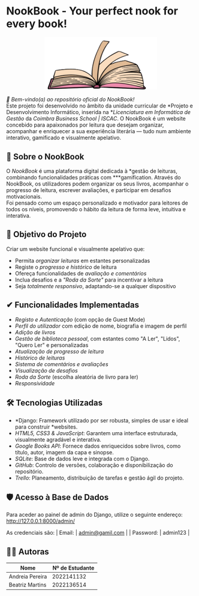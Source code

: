 # NookBook - Your perfect nook for every book!

<p align="center">
  <img src="nookbook/static/imagens/logo2.png" alt="Logótipo NookBook" width="300"/>
</p>

*👋 Bem-vindo(a) ao repositório oficial do NookBook!*  
Este projeto foi desenvolvido no âmbito da unidade curricular de *Projeto e Desenvolvimento Informático, inserida na **Licenciatura em Informática de Gestão* da *Coimbra Business School | ISCAC*.
O NookBook é um website concebido para apaixonados por leitura que desejam organizar, acompanhar e enriquecer a sua experiência literária — tudo num ambiente interativo, gamificado e visualmente apelativo.

## 📖 Sobre o NookBook

O *NookBook* é uma plataforma digital dedicada à *gestão de leituras, combinando funcionalidades práticas com ***gamification. Através do NookBook, os utilizadores podem organizar os seus livros, acompanhar o progresso de leitura, escrever avaliações, e participar em desafios motivacionais.  
Foi pensado como um espaço personalizado e motivador para leitores de todos os níveis, promovendo o hábito da leitura de forma leve, intuitiva e interativa.

## 🎯 Objetivo do Projeto

Criar um website funcional e visualmente apelativo que:

- Permita *organizar leituras* em estantes personalizadas
- Registe o *progresso e histórico* de leitura
- Ofereça funcionalidades de *avaliação e comentários*
- Inclua desafios e a *"Roda da Sorte"* para incentivar a leitura
- Seja *totalmente responsivo*, adaptando-se a qualquer dispositivo

## ✔ Funcionalidades Implementadas

- *Registo e Autenticação* (com opção de Guest Mode)
- *Perfil do utilizador* com edição de nome, biografia e imagem de perfil
- *Adição de livros*
- *Gestão de biblioteca pessoal*, com estantes como "A Ler", "Lidos", "Quero Ler" e personalizadas
- *Atualização de progresso de leitura*
- *Histórico de leituras*
- *Sistema de comentários e avaliações*
- *Visualização de desafios*
- *Roda da Sorte* (escolha aleatória de livro para ler)
- *Responsividade*

## 🛠 Tecnologias Utilizadas

- *Django: Framework utilizado por ser robusta, simples de usar e ideal para construir *websites.
- *HTML5, CSS3 & JavaScript*: Garantem uma interface estruturada, visualmente agradável e interativa.
- *Google Books API*: Fornece dados enriquecidos sobre livros, como título, autor, imagem da capa e sinopse.
- *SQLite*: Base de dados leve e integrada com o Django.
- *GitHub*: Controlo de versões, colaboração e disponibilização do repositório.
- *Trello*: Planeamento, distribuição de tarefas e gestão ágil do projeto.

## 🛡 Acesso à Base de Dados

Para aceder ao painel de admin do Django, utilize o seguinte endereço:
http://127.0.0.1:8000/admin/

As credenciais são:
| Email:      | admin@gamil.com   | 
| Password:   | admin123          |

## 👩‍💻 Autoras

| Nome              | Nº de Estudante |                             
|-------------------|-----------------|
| Andreia Pereira   | 2022141132      | 
| Beatriz Martins   | 2022136514      |
